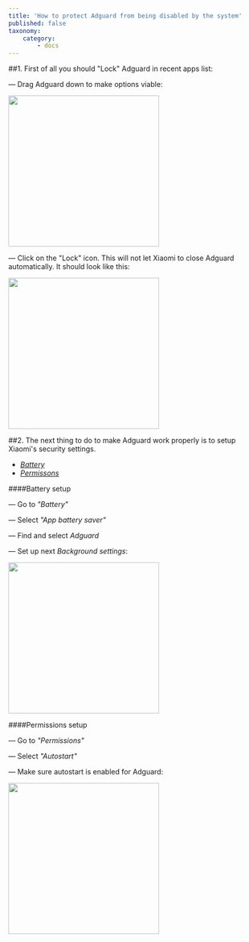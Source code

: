 ```yaml
---
title: 'How to protect Adguard from being disabled by the system'
published: false
taxonomy:
    category:
        - docs
---
```


##1. First of all you should "Lock" Adguard in recent apps list:

— Drag Adguard down to make options viable:

<img src="https://cloud.githubusercontent.com/assets/8577547/19343100/74ff48fa-913d-11e6-8d15-423e5e16353a.png" width="300">

— Click on the "Lock" icon. This will not let Xiaomi to close Adguard automatically. It should look like this:

<img src="https://cloud.githubusercontent.com/assets/8577547/19343634/a8aadec4-913f-11e6-8a1b-2e440d0d8952.png" width="300">

##2. The next thing to do to make Adguard work properly is to setup Xiaomi's security settings.

* _[Battery](#battery-setup)_
* _[Permissons](#permissions-setup)_

####Battery setup

— Go to _"Battery"_ 

— Select _"App battery saver"_

— Find and select _Adguard_

— Set up next _Background settings_:

<img src ="https://cloud.githubusercontent.com/assets/8577547/19349402/78d3a9a8-915b-11e6-8c7e-580b3d278433.png" width="300">

####Permissions setup

— Go to _"Permissions"_

— Select _"Autostart"_

— Make sure autostart is enabled for Adguard:

<img src="https://cloud.githubusercontent.com/assets/8577547/19349511/07b27d2a-915c-11e6-9759-9703df55e36c.png" width="300">
